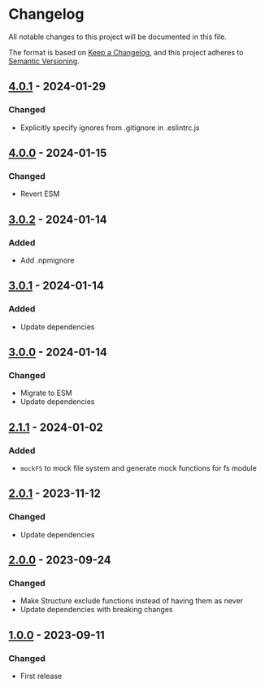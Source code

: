 # Changelog

All notable changes to this project will be documented in this file.

The format is based on [Keep a Changelog](https://keepachangelog.com/en/1.0.0/),
and this project adheres to [Semantic Versioning](https://semver.org/spec/v2.0.0.html).

## [4.0.1](../../tags/v4.0.1) - 2024-01-29
### Changed
- Explicitly specify ignores from .gitignore in .eslintrc.js

## [4.0.0](../../tags/v4.0.0) - 2024-01-15
### Changed
- Revert ESM

## [3.0.2](../../tags/v3.0.2) - 2024-01-14
### Added
- Add .npmignore

## [3.0.1](../../tags/v3.0.1) - 2024-01-14
### Added
- Update dependencies

## [3.0.0](../../tags/v3.0.0) - 2024-01-14
### Changed
- Migrate to ESM
- Update dependencies

## [2.1.1](../../tags/v2.1.1) - 2024-01-02
### Added
- `mockFS` to mock file system and generate mock functions for fs module

## [2.0.1](../../tags/v2.0.1) - 2023-11-12
### Changed
- Update dependencies

## [2.0.0](../../tags/v2.0.0) - 2023-09-24
### Changed
- Make Structure exclude functions instead of having them as never
- Update dependencies with breaking changes

## [1.0.0](../../tags/v1.0.0) - 2023-09-11
### Changed
- First release
